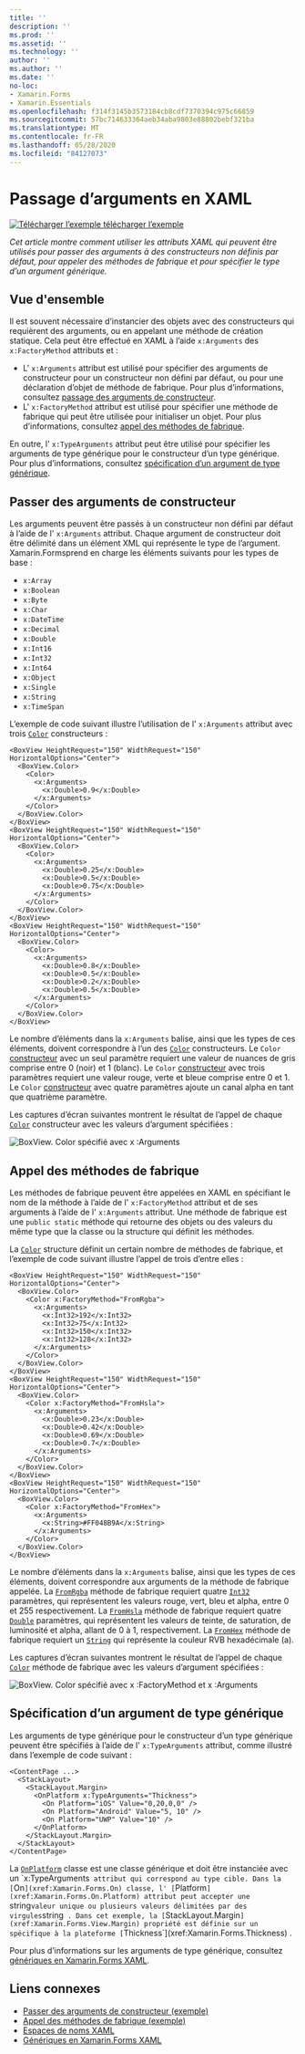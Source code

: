 ```yaml
---
title: ''
description: ''
ms.prod: ''
ms.assetid: ''
ms.technology: ''
author: ''
ms.author: ''
ms.date: ''
no-loc:
- Xamarin.Forms
- Xamarin.Essentials
ms.openlocfilehash: f314f3145b3573184cb8cdf7370394c975c66859
ms.sourcegitcommit: 57bc714633364aeb34aba9803e88802bebf321ba
ms.translationtype: MT
ms.contentlocale: fr-FR
ms.lasthandoff: 05/28/2020
ms.locfileid: "84127073"
---
```

# <a name="passing-arguments-in-xaml"></a>Passage d’arguments en XAML

[![Télécharger ](~/media/shared/download.png) l’exemple télécharger l’exemple](https://docs.microsoft.com/samples/xamarin/xamarin-forms-samples/xaml-passingconstructorarguments)

_Cet article montre comment utiliser les attributs XAML qui peuvent être utilisés pour passer des arguments à des constructeurs non définis par défaut, pour appeler des méthodes de fabrique et pour spécifier le type d’un argument générique._

## <a name="overview"></a>Vue d'ensemble

Il est souvent nécessaire d’instancier des objets avec des constructeurs qui requièrent des arguments, ou en appelant une méthode de création statique. Cela peut être effectué en XAML à l’aide `x:Arguments` des `x:FactoryMethod` attributs et :

- L' `x:Arguments` attribut est utilisé pour spécifier des arguments de constructeur pour un constructeur non défini par défaut, ou pour une déclaration d’objet de méthode de fabrique. Pour plus d’informations, consultez [passage des arguments de constructeur](#constructor_arguments).
- L' `x:FactoryMethod` attribut est utilisé pour spécifier une méthode de fabrique qui peut être utilisée pour initialiser un objet. Pour plus d’informations, consultez [appel des méthodes de fabrique](#factory_methods).

En outre, l' `x:TypeArguments` attribut peut être utilisé pour spécifier les arguments de type générique pour le constructeur d’un type générique. Pour plus d’informations, consultez [spécification d’un argument de type générique](#generic_type_arguments).

<a name="constructor_arguments" />

## <a name="passing-constructor-arguments"></a>Passer des arguments de constructeur

Les arguments peuvent être passés à un constructeur non défini par défaut à l’aide de l' `x:Arguments` attribut. Chaque argument de constructeur doit être délimité dans un élément XML qui représente le type de l’argument. Xamarin.Formsprend en charge les éléments suivants pour les types de base :

- `x:Array`
- `x:Boolean`
- `x:Byte`
- `x:Char`
- `x:DateTime`
- `x:Decimal`
- `x:Double`
- `x:Int16`
- `x:Int32`
- `x:Int64`
- `x:Object`
- `x:Single`
- `x:String`
- `x:TimeSpan`

L’exemple de code suivant illustre l’utilisation de l' `x:Arguments` attribut avec trois [`Color`](xref:Xamarin.Forms.Color) constructeurs :

```xaml
<BoxView HeightRequest="150" WidthRequest="150" HorizontalOptions="Center">
  <BoxView.Color>
    <Color>
      <x:Arguments>
        <x:Double>0.9</x:Double>
      </x:Arguments>
    </Color>
  </BoxView.Color>
</BoxView>
<BoxView HeightRequest="150" WidthRequest="150" HorizontalOptions="Center">
  <BoxView.Color>
    <Color>
      <x:Arguments>
        <x:Double>0.25</x:Double>
        <x:Double>0.5</x:Double>
        <x:Double>0.75</x:Double>
      </x:Arguments>
    </Color>
  </BoxView.Color>
</BoxView>
<BoxView HeightRequest="150" WidthRequest="150" HorizontalOptions="Center">
  <BoxView.Color>
    <Color>
      <x:Arguments>
        <x:Double>0.8</x:Double>
        <x:Double>0.5</x:Double>
        <x:Double>0.2</x:Double>
        <x:Double>0.5</x:Double>
      </x:Arguments>
    </Color>
  </BoxView.Color>
</BoxView>
```

Le nombre d’éléments dans la `x:Arguments` balise, ainsi que les types de ces éléments, doivent correspondre à l’un des [`Color`](xref:Xamarin.Forms.Color) constructeurs. Le `Color` [constructeur](xref:Xamarin.Forms.Color.%23ctor(System.Double)) avec un seul paramètre requiert une valeur de nuances de gris comprise entre 0 (noir) et 1 (blanc). Le `Color` [constructeur](xref:Xamarin.Forms.Color.%23ctor(System.Double,System.Double,System.Double)) avec trois paramètres requiert une valeur rouge, verte et bleue comprise entre 0 et 1. Le `Color` [constructeur](xref:Xamarin.Forms.Color.%23ctor(System.Double,System.Double,System.Double,System.Double)) avec quatre paramètres ajoute un canal alpha en tant que quatrième paramètre.

Les captures d’écran suivantes montrent le résultat de l’appel de chaque [`Color`](xref:Xamarin.Forms.Color) constructeur avec les valeurs d’argument spécifiées :

![BoxView. Color spécifié avec x :Arguments](passing-arguments-images/passing-arguments.png)

<a name="factory_methods" />

## <a name="calling-factory-methods"></a>Appel des méthodes de fabrique

Les méthodes de fabrique peuvent être appelées en XAML en spécifiant le nom de la méthode à l’aide de l' `x:FactoryMethod` attribut et de ses arguments à l’aide de l' `x:Arguments` attribut. Une méthode de fabrique est une `public static` méthode qui retourne des objets ou des valeurs du même type que la classe ou la structure qui définit les méthodes.

La [`Color`](xref:Xamarin.Forms.Color) structure définit un certain nombre de méthodes de fabrique, et l’exemple de code suivant illustre l’appel de trois d’entre elles :

```xaml
<BoxView HeightRequest="150" WidthRequest="150" HorizontalOptions="Center">
  <BoxView.Color>
    <Color x:FactoryMethod="FromRgba">
      <x:Arguments>
        <x:Int32>192</x:Int32>
        <x:Int32>75</x:Int32>
        <x:Int32>150</x:Int32>                        
        <x:Int32>128</x:Int32>
      </x:Arguments>
    </Color>
  </BoxView.Color>
</BoxView>
<BoxView HeightRequest="150" WidthRequest="150" HorizontalOptions="Center">
  <BoxView.Color>
    <Color x:FactoryMethod="FromHsla">
      <x:Arguments>
        <x:Double>0.23</x:Double>
        <x:Double>0.42</x:Double>
        <x:Double>0.69</x:Double>
        <x:Double>0.7</x:Double>
      </x:Arguments>
    </Color>
  </BoxView.Color>
</BoxView>
<BoxView HeightRequest="150" WidthRequest="150" HorizontalOptions="Center">
  <BoxView.Color>
    <Color x:FactoryMethod="FromHex">
      <x:Arguments>
        <x:String>#FF048B9A</x:String>
      </x:Arguments>
    </Color>
  </BoxView.Color>
</BoxView>
```

Le nombre d’éléments dans la `x:Arguments` balise, ainsi que les types de ces éléments, doivent correspondre aux arguments de la méthode de fabrique appelée. La [`FromRgba`](xref:Xamarin.Forms.Color.FromRgba(System.Int32,System.Int32,System.Int32,System.Int32)) méthode de fabrique requiert quatre [`Int32`](https://docs.microsoft.com/dotnet/api/system.int32) paramètres, qui représentent les valeurs rouge, vert, bleu et alpha, entre 0 et 255 respectivement. La [`FromHsla`](xref:Xamarin.Forms.Color.FromHsla(System.Double,System.Double,System.Double,System.Double)) méthode de fabrique requiert quatre [`Double`](https://docs.microsoft.com/dotnet/api/system.double) paramètres, qui représentent les valeurs de teinte, de saturation, de luminosité et alpha, allant de 0 à 1, respectivement. La [`FromHex`](xref:Xamarin.Forms.Color.FromHex(System.String)) méthode de fabrique requiert un [`String`](https://docs.microsoft.com/dotnet/api/system.string) qui représente la couleur RVB hexadécimale (a).

Les captures d’écran suivantes montrent le résultat de l’appel de chaque [`Color`](xref:Xamarin.Forms.Color) méthode de fabrique avec les valeurs d’argument spécifiées :

![BoxView. Color spécifié avec x :FactoryMethod et x :Arguments](passing-arguments-images/factory-methods.png)

<a name="generic_type_arguments" />

## <a name="specifying-a-generic-type-argument"></a>Spécification d’un argument de type générique

Les arguments de type générique pour le constructeur d’un type générique peuvent être spécifiés à l’aide de l' `x:TypeArguments` attribut, comme illustré dans l’exemple de code suivant :

```xaml
<ContentPage ...>
  <StackLayout>
    <StackLayout.Margin>
      <OnPlatform x:TypeArguments="Thickness">
        <On Platform="iOS" Value="0,20,0,0" />
        <On Platform="Android" Value="5, 10" />
        <On Platform="UWP" Value="10" />
      </OnPlatform>
    </StackLayout.Margin>
  </StackLayout>
</ContentPage>
```

La [`OnPlatform`](xref:Xamarin.Forms.OnPlatform`1) classe est une classe générique et doit être instanciée avec un `x:TypeArguments` attribut qui correspond au type cible. Dans la [`On`](xref:Xamarin.Forms.On) classe, l' [`Platform`](xref:Xamarin.Forms.On.Platform) attribut peut accepter une `string` valeur unique ou plusieurs valeurs délimitées par des virgules `string` . Dans cet exemple, la [`StackLayout.Margin`](xref:Xamarin.Forms.View.Margin) propriété est définie sur un spécifique à la plateforme [`Thickness`](xref:Xamarin.Forms.Thickness) .

Pour plus d’informations sur les arguments de type générique, consultez [génériques en Xamarin.Forms XAML](generics.md).

## <a name="related-links"></a>Liens connexes

- [Passer des arguments de constructeur (exemple)](https://docs.microsoft.com/samples/xamarin/xamarin-forms-samples/xaml-passingconstructorarguments)
- [Appel des méthodes de fabrique (exemple)](https://docs.microsoft.com/samples/xamarin/xamarin-forms-samples/xaml-callingfactorymethods)
- [Espaces de noms XAML](~/xamarin-forms/xaml/namespaces.md)
- [Génériques en Xamarin.Forms XAML](generics.md)
